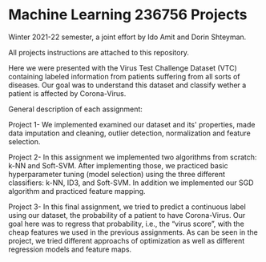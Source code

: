 # Machine Learning 236756 Projects

Winter 2021-22 semester, a joint effort by Ido Amit and Dorin Shteyman.

All projects instructions are attached to this repository.

Here we were presented with the Virus Test Challenge Dataset (VTC) containing labeled information from patients suffering from all sorts of diseases. Our goal was to understand this dataset and classify wether a patient is affected by Corona-Virus.

General description of each assignment:

Project 1- We implemented examined our dataset and its' properties, made data imputation and cleaning, outlier detection, normalization and feature selection.

Project 2- In this assignment we implemented two algorithms from scratch: k-NN and Soft-SVM. After implementing those, we practiced basic hyperparameter tuning (model selection) using the three different classifiers: k-NN, ID3, and Soft-SVM. In addition we implemented our SGD algorithm and practiced feature mapping.

Project 3- In this final assignment, we tried to predict a continuous label using our dataset, the probability of a patient to have Corona-Virus. Our goal here was to regress that probability, i.e., the “virus score”, with the cheap features we used in the previous assignments. As can be seen in the project, we tried different approachs of optimization as well as different regression models and feature maps.
